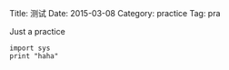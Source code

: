 Title: 测试
Date: 2015-03-08
Category: practice
Tag: pra 

Just a practice

	import sys
	print "haha"
